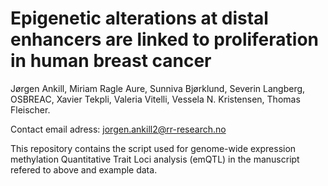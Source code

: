 # Epigenetic alterations at distal enhancers are linked to proliferation in human breast cancer

Jørgen Ankill, Miriam Ragle Aure, Sunniva Bjørklund, Severin Langberg, OSBREAC, Xavier Tekpli, Valeria Vitelli, Vessela N. Kristensen, Thomas Fleischer.

Contact email adress: jorgen.ankill2@rr-research.no

This repository contains the script used for genome-wide expression methylation Quantitative Trait Loci analysis (emQTL) in the manuscript refered to above and example data.

